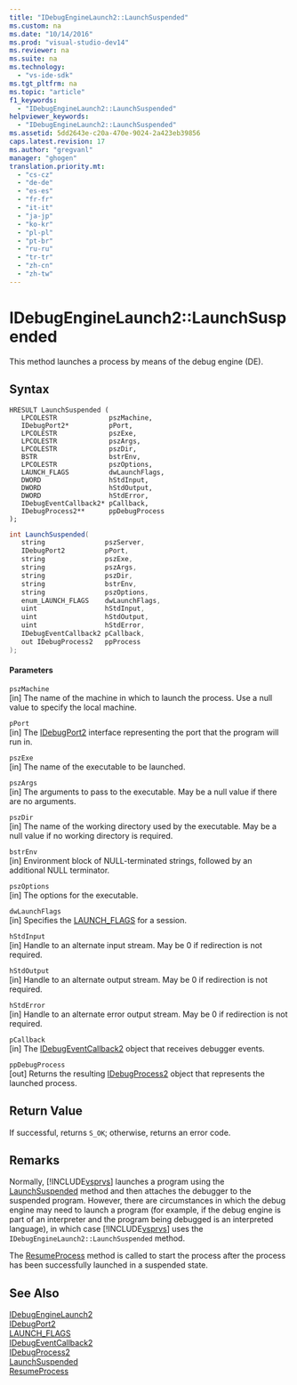 ```yaml
---
title: "IDebugEngineLaunch2::LaunchSuspended"
ms.custom: na
ms.date: "10/14/2016"
ms.prod: "visual-studio-dev14"
ms.reviewer: na
ms.suite: na
ms.technology: 
  - "vs-ide-sdk"
ms.tgt_pltfrm: na
ms.topic: "article"
f1_keywords: 
  - "IDebugEngineLaunch2::LaunchSuspended"
helpviewer_keywords: 
  - "IDebugEngineLaunch2::LaunchSuspended"
ms.assetid: 5dd2643e-c20a-470e-9024-2a423eb39856
caps.latest.revision: 17
ms.author: "gregvanl"
manager: "ghogen"
translation.priority.mt: 
  - "cs-cz"
  - "de-de"
  - "es-es"
  - "fr-fr"
  - "it-it"
  - "ja-jp"
  - "ko-kr"
  - "pl-pl"
  - "pt-br"
  - "ru-ru"
  - "tr-tr"
  - "zh-cn"
  - "zh-tw"
---
```

# IDebugEngineLaunch2::LaunchSuspended
This method launches a process by means of the debug engine (DE).  
  
## Syntax  
  
```cpp#  
HRESULT LaunchSuspended (   
   LPCOLESTR             pszMachine,  
   IDebugPort2*          pPort,  
   LPCOLESTR             pszExe,  
   LPCOLESTR             pszArgs,  
   LPCOLESTR             pszDir,  
   BSTR                  bstrEnv,  
   LPCOLESTR             pszOptions,  
   LAUNCH_FLAGS          dwLaunchFlags,  
   DWORD                 hStdInput,  
   DWORD                 hStdOutput,  
   DWORD                 hStdError,  
   IDebugEventCallback2* pCallback,  
   IDebugProcess2**      ppDebugProcess  
);  
```  
  
```c#  
int LaunchSuspended(  
   string               pszServer,   
   IDebugPort2          pPort,   
   string               pszExe,   
   string               pszArgs,   
   string               pszDir,   
   string               bstrEnv,   
   string               pszOptions,   
   enum_LAUNCH_FLAGS    dwLaunchFlags,   
   uint                 hStdInput,   
   uint                 hStdOutput,   
   uint                 hStdError,  
   IDebugEventCallback2 pCallback,   
   out IDebugProcess2   ppProcess  
);  
```  
  
#### Parameters  
 `pszMachine`  
 [in] The name of the machine in which to launch the process. Use a null value to specify the local machine.  
  
 `pPort`  
 [in] The [IDebugPort2](../extensibility/idebugport2.md) interface representing the port that the program will run in.  
  
 `pszExe`  
 [in] The name of the executable to be launched.  
  
 `pszArgs`  
 [in] The arguments to pass to the executable. May be a null value if there are no arguments.  
  
 `pszDir`  
 [in] The name of the working directory used by the executable. May be a null value if no working directory is required.  
  
 `bstrEnv`  
 [in] Environment block of NULL-terminated strings, followed by an additional NULL terminator.  
  
 `pszOptions`  
 [in] The options for the executable.  
  
 `dwLaunchFlags`  
 [in] Specifies the [LAUNCH_FLAGS](../extensibility/launch_flags.md) for a session.  
  
 `hStdInput`  
 [in] Handle to an alternate input stream. May be 0 if redirection is not required.  
  
 `hStdOutput`  
 [in] Handle to an alternate output stream. May be 0 if redirection is not required.  
  
 `hStdError`  
 [in] Handle to an alternate error output stream. May be 0 if redirection is not required.  
  
 `pCallback`  
 [in] The [IDebugEventCallback2](../extensibility/idebugeventcallback2.md) object that receives debugger events.  
  
 `ppDebugProcess`  
 [out] Returns the resulting [IDebugProcess2](../extensibility/idebugprocess2.md) object that represents the launched process.  
  
## Return Value  
 If successful, returns `S_OK`; otherwise, returns an error code.  
  
## Remarks  
 Normally, [!INCLUDE[vsprvs](../codequality/includes/vsprvs_md.md)] launches a program using the [LaunchSuspended](../extensibility/idebugportex2--launchsuspended.md) method and then attaches the debugger to the suspended program. However, there are circumstances in which the debug engine may need to launch a program (for example, if the debug engine is part of an interpreter and the program being debugged is an interpreted language), in which case [!INCLUDE[vsprvs](../codequality/includes/vsprvs_md.md)] uses the `IDebugEngineLaunch2::LaunchSuspended` method.  
  
 The [ResumeProcess](../extensibility/idebugenginelaunch2--resumeprocess.md) method is called to start the process after the process has been successfully launched in a suspended state.  
  
## See Also  
 [IDebugEngineLaunch2](../extensibility/idebugenginelaunch2.md)   
 [IDebugPort2](../extensibility/idebugport2.md)   
 [LAUNCH_FLAGS](../extensibility/launch_flags.md)   
 [IDebugEventCallback2](../extensibility/idebugeventcallback2.md)   
 [IDebugProcess2](../extensibility/idebugprocess2.md)   
 [LaunchSuspended](../extensibility/idebugportex2--launchsuspended.md)   
 [ResumeProcess](../extensibility/idebugenginelaunch2--resumeprocess.md)